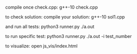 compile once check.cpp:
g++-10 check.cpp

to check solution:
compile your solution:
g++-10 sol1.cpp 

and run all tests:
python3 runner.py ./a.out

to run specific test:
python3 runner.py ./a.out -i test_number

to visualize:
open js_vis/index.html
